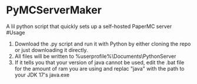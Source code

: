 # PyMCServerMaker
A lil python script that quickly sets up a self-hosted PaperMC server
#Usage
1. Download the .py script and run it with Python by either cloning the repo or just downloading it directly.
2. All files will be written to %userprofile%\Documents\PythonServer
3. If it tells you that your version of java cannot be used, edit the .bat file for the amount of ram you are using and replac "java" with the path to your JDK 17's java.exe

